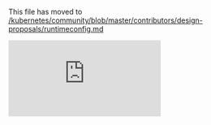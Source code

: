 This file has moved to [/kubernetes/community/blob/master/contributors/design-proposals/runtimeconfig.md](https://github.com/kubernetes/community/blob/master/contributors/design-proposals/runtimeconfig.md)


<!-- BEGIN MUNGE: GENERATED_ANALYTICS -->
[![Analytics](https://kubernetes-site.appspot.com/UA-36037335-10/GitHub/docs/proposals/runtimeconfig.md?pixel)]()
<!-- END MUNGE: GENERATED_ANALYTICS -->
